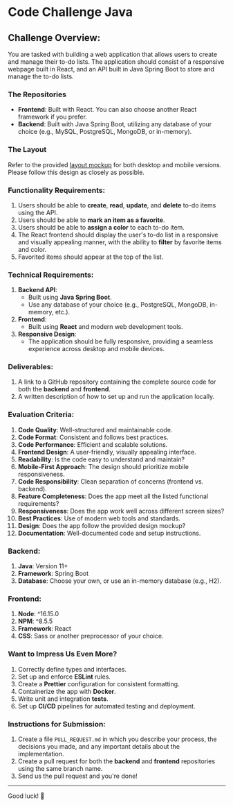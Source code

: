 # Code Challenge Java

## Challenge Overview:

You are tasked with building a web application that allows users to create and manage their to-do lists. The application should consist of a responsive webpage built in React, and an API built in Java Spring Boot to store and manage the to-do lists.

### The Repositories
- **Frontend**: Built with React. You can also choose another React framework if you prefer.
- **Backend**: Built with Java Spring Boot, utilizing any database of your choice (e.g., MySQL, PostgreSQL, MongoDB, or in-memory).

### The Layout
Refer to the provided [layout mockup](https://www.figma.com/file/sQrUVHTlyogq3qGdkqGTXN/mockup?node-id=7%3A2&t=ANTOTiqjqGWYuoUr-0) for both desktop and mobile versions. Please follow this design as closely as possible.

### Functionality Requirements:

1. Users should be able to **create**, **read**, **update**, and **delete** to-do items using the API.
2. Users should be able to **mark an item as a favorite**.
3. Users should be able to **assign a color** to each to-do item.
4. The React frontend should display the user's to-do list in a responsive and visually appealing manner, with the ability to **filter** by favorite items and color.
5. Favorited items should appear at the top of the list.

### Technical Requirements:
1. **Backend API**:
   - Built using **Java Spring Boot**.
   - Use any database of your choice (e.g., PostgreSQL, MongoDB, in-memory, etc.).
2. **Frontend**:
   - Built using **React** and modern web development tools.
3. **Responsive Design**:
   - The application should be fully responsive, providing a seamless experience across desktop and mobile devices.

### Deliverables:

1. A link to a GitHub repository containing the complete source code for both the **backend** and **frontend**.
2. A written description of how to set up and run the application locally.

### Evaluation Criteria:

1. **Code Quality**: Well-structured and maintainable code.
2. **Code Format**: Consistent and follows best practices.
3. **Code Performance**: Efficient and scalable solutions.
4. **Frontend Design**: A user-friendly, visually appealing interface.
5. **Readability**: Is the code easy to understand and maintain?
6. **Mobile-First Approach**: The design should prioritize mobile responsiveness.
7. **Code Responsibility**: Clean separation of concerns (frontend vs. backend).
8. **Feature Completeness**: Does the app meet all the listed functional requirements?
9. **Responsiveness**: Does the app work well across different screen sizes?
10. **Best Practices**: Use of modern web tools and standards.
11. **Design**: Does the app follow the provided design mockup?
12. **Documentation**: Well-documented code and setup instructions.

### Backend:
1. **Java**: Version 11+
2. **Framework**: Spring Boot
3. **Database**: Choose your own, or use an in-memory database (e.g., H2).

### Frontend:
1. **Node**: ^16.15.0
2. **NPM**: ^8.5.5
3. **Framework**: React
4. **CSS**: Sass or another preprocessor of your choice.

### Want to Impress Us Even More?

1. Correctly define types and interfaces.
2. Set up and enforce **ESLint** rules.
3. Create a **Prettier** configuration for consistent formatting.
4. Containerize the app with **Docker**.
5. Write unit and integration **tests**.
6. Set up **CI/CD** pipelines for automated testing and deployment.

### Instructions for Submission:

1. Create a file `PULL_REQUEST.md` in which you describe your process, the decisions you made, and any important details about the implementation.
2. Create a pull request for both the **backend** and **frontend** repositories using the same branch name.
3. Send us the pull request and you're done!

---

Good luck! 🚀